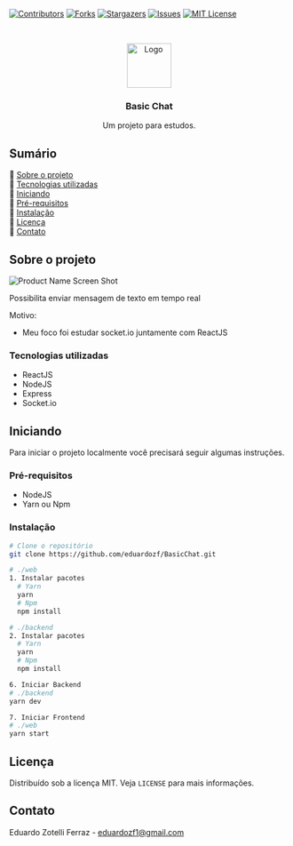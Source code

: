 
<!-- PROJECT SHIELDS -->
[![Contributors][contributors-shield]][contributors-url]
[![Forks][forks-shield]][forks-url]
[![Stargazers][stars-shield]][stars-url]
[![Issues][issues-shield]][issues-url]
[![MIT License][license-shield]][license-url]



<!-- PROJECT LOGO -->
<br />
<p align="center">
  <a href="https://github.com/eduardozf/BasicChat">
    <img src="https://i.imgur.com/T59bdgE.png" alt="Logo" width="80" height="80">
  </a>
  <h3 align="center">Basic Chat</h3>

  <p align="center">
    Um projeto para estudos.

  </p>
</p>



<!-- TABLE OF CONTENTS -->
## Sumário

📌 [Sobre o projeto](#sobre-o-projeto)<br />
📌 [Tecnologias utilizadas](#tecnologias-utilizadas)<br />
📌 [Iniciando](#iniciando)<br />
📌 [Pré-requisitos](#pré-requisitos) <br />
📌 [Instalação](#instalação)<br />
📌 [Licença](#licença)<br />
📌 [Contato](#contato)<br />


<!-- ABOUT THE PROJECT -->
## Sobre o projeto

![Product Name Screen Shot][product-screenshot]

Possibilita enviar mensagem de texto em tempo real

Motivo:
* Meu foco foi estudar socket.io juntamente com ReactJS

### Tecnologias utilizadas
* ReactJS
* NodeJS
* Express
* Socket.io

<!-- GETTING STARTED -->
## Iniciando

Para iniciar o projeto localmente você precisará seguir algumas instruções.

### Pré-requisitos

* NodeJS
* Yarn ou Npm

### Instalação

```sh
# Clone o repositório
git clone https://github.com/eduardozf/BasicChat.git

# ./web
1. Instalar pacotes
  # Yarn
  yarn
  # Npm
  npm install

# ./backend
2. Instalar pacotes
  # Yarn
  yarn
  # Npm
  npm install

6. Iniciar Backend
# ./backend
yarn dev

7. Iniciar Frontend
# ./web
yarn start
```

<!-- LICENSE -->
## Licença
Distribuído sob a licença MIT. Veja `LICENSE` para mais informações.

<!-- CONTACT -->
## Contato

Eduardo Zotelli Ferraz - eduardozf1@gmail.com

<!-- MARKDOWN LINKS & IMAGES -->
<!-- https://www.markdownguide.org/basic-syntax/#reference-style-links -->
[contributors-shield]: https://img.shields.io/github/contributors/eduardozf/BasicChat.svg?style=flat-square
[contributors-url]: https://github.com/eduardozf/BasicChat/graphs/contributors
[forks-shield]: https://img.shields.io/github/forks/eduardozf/BasicChat.svg?style=flat-square
[forks-url]: https://github.com/eduardozf/BasicChat/network/members
[stars-shield]: https://img.shields.io/github/stars/eduardozf/BasicChat.svg?style=flat-square
[stars-url]: https://github.com/eduardozf/BasicChat/stargazers
[issues-shield]: https://img.shields.io/github/issues/eduardozf/BasicChat.svg?style=flat-square
[issues-url]: https://github.com/eduardozf/BasicChat/issues
[license-shield]: https://img.shields.io/github/license/eduardozf/BasicChat.svg?style=flat-square
[license-url]: https://github.com/eduardozf/BasicChat/blob/master/LICENSE
[product-screenshot]: ./exemple.gif
